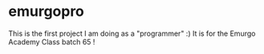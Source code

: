 # emurgopro


This is the first project I am doing as a "programmer" :)
It is for the Emurgo Academy Class batch 65 !
